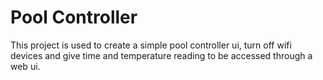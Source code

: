 # Pool Controller
This project is used to create a simple pool controller ui, turn off wifi devices and give time and temperature reading to be accessed through a web ui.